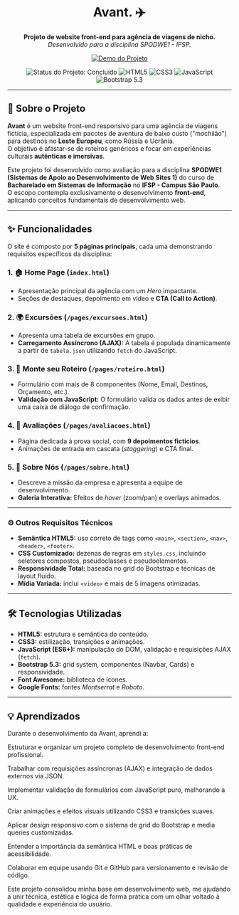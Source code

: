 <h1 align="center">Avant. ✈️</h1>

<p align="center">
  <strong>Projeto de website front-end para agência de viagens de nicho.</strong><br/>
  <em>Desenvolvido para a disciplina SPODWE1 - IFSP.</em>
</p>

<p align="center">
  <a href="https://avant-project.vercel.app" target="_blank">
    <img src="https://img.shields.io/badge/🌐%20Acessar%20Demo-avant--project.vercel.app-8A2BE2?style=for-the-badge" alt="Demo do Projeto">
  </a>
</p>

<p align="center">
  <img src="https://img.shields.io/badge/Status-Concluído-success?style=for-the-badge" alt="Status do Projeto: Concluído">
  <img src="https://img.shields.io/badge/HTML5-E34F26?style=for-the-badge&logo=html5&logoColor=white" alt="HTML5">
  <img src="https://img.shields.io/badge/CSS3-1572B6?style=for-the-badge&logo=css3&logoColor=white" alt="CSS3">
  <img src="https://img.shields.io/badge/JavaScript-F7DF1E?style=for-the-badge&logo=javascript&logoColor=black" alt="JavaScript">
  <img src="https://img.shields.io/badge/Bootstrap-7952B3?style=for-the-badge&logo=bootstrap&logoColor=white" alt="Bootstrap 5.3">
</p>

---

## 📖 Sobre o Projeto

**Avant** é um website front-end responsivo para uma agência de viagens fictícia, especializada em pacotes de aventura de baixo custo ("mochilão") para destinos no **Leste Europeu**, como Rússia e Ucrânia.  
O objetivo é afastar-se de roteiros genéricos e focar em experiências culturais **autênticas e imersivas**.

Este projeto foi desenvolvido como avaliação para a disciplina **SPODWE1 (Sistemas de Apoio ao Desenvolvimento de Web Sites 1)** do curso de **Bacharelado em Sistemas de Informação** no **IFSP - Campus São Paulo**.  
O escopo contempla exclusivamente o desenvolvimento **front-end**, aplicando conceitos fundamentais de desenvolvimento web.

---

## ✨ Funcionalidades

O site é composto por **5 páginas principais**, cada uma demonstrando requisitos específicos da disciplina:

### 1. 🏠 Home Page (`index.html`)
- Apresentação principal da agência com um *Hero* impactante.  
- Seções de destaques, depoimento em vídeo e **CTA (Call to Action)**.

### 2. 🌍 Excursões (`/pages/excursoes.html`)
- Apresenta uma tabela de excursões em grupo.  
- **Carregamento Assíncrono (AJAX):** A tabela é populada dinamicamente a partir de `tabela.json` utilizando `fetch` do JavaScript.

### 3. 🧭 Monte seu Roteiro (`/pages/roteiro.html`)
- Formulário com mais de 8 componentes (Nome, Email, Destinos, Orçamento, etc.).  
- **Validação com JavaScript:** O formulário valida os dados antes de exibir uma caixa de diálogo de confirmação.

### 4. 💬 Avaliações (`/pages/avaliacoes.html`)
- Página dedicada à prova social, com **9 depoimentos fictícios**.  
- Animações de entrada em cascata (*staggering*) e CTA final.

### 5. 👥 Sobre Nós (`/pages/sobre.html`)
- Descreve a missão da empresa e apresenta a equipe de desenvolvimento.  
- **Galeria Interativa:** Efeitos de *hover* (zoom/pan) e overlays animados.

---

### ⚙️ Outros Requisitos Técnicos

- **Semântica HTML5:** uso correto de tags como `<main>`, `<section>`, `<nav>`, `<header>`, `<footer>`.  
- **CSS Customizado:** dezenas de regras em `styles.css`, incluindo seletores compostos, pseudoclasses e pseudoelementos.  
- **Responsividade Total:** baseada no grid do Bootstrap e técnicas de layout fluído.  
- **Mídia Variada:** inclui `<video>` e mais de 5 imagens otimizadas.

---

## 🛠️ Tecnologias Utilizadas

- **HTML5:** estrutura e semântica do conteúdo.  
- **CSS3:** estilização, transições e animações.  
- **JavaScript (ES6+):** manipulação do DOM, validação e requisições AJAX (`fetch`).  
- **Bootstrap 5.3:** grid system, componentes (Navbar, Cards) e responsividade.  
- **Font Awesome:** biblioteca de ícones.  
- **Google Fonts:** fontes *Montserrat* e *Roboto*.

---

## 💡 Aprendizados

Durante o desenvolvimento da Avant, aprendi a:

Estruturar e organizar um projeto completo de desenvolvimento front-end profissional.

Trabalhar com requisições assíncronas (AJAX) e integração de dados externos via JSON.

Implementar validação de formulários com JavaScript puro, melhorando a UX.

Criar animações e efeitos visuais utilizando CSS3 e transições suaves.

Aplicar design responsivo com o sistema de grid do Bootstrap e media queries customizadas.

Entender a importância da semântica HTML e boas práticas de acessibilidade.

Colaborar em equipe usando Git e GitHub para versionamento e revisão de código.

Este projeto consolidou minha base em desenvolvimento web, me ajudando a unir técnica, estética e lógica de forma prática com um olhar voltado à qualidade e experiência do usuário.

